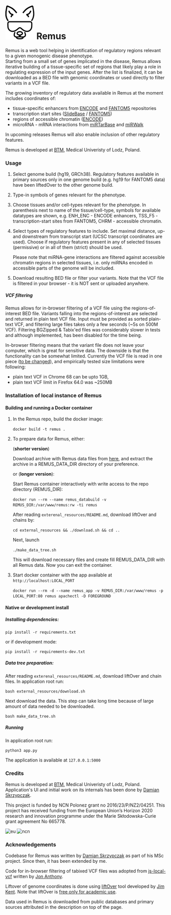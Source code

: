 
# ![RemusLogo](remus/static/img/remus_logo_mini.png) Remus  

Remus is a web tool helping in identification of regulatory regions relevant to a given monogenic disease phenotype.  
Starting from a small set of genes implicated in the disease, Remus allows iterative building of a tissue-specific set of regions that likely play
a role in regulating expression of the input genes. 
After the list is finalized, it can be downloaded as a BED file with genomic coordinates or used directly to filter variants in a VCF file.

The growing inventory of regulatory data available in Remus at the moment includes coordinates of:

 - tissue-specific enhancers from [ENCODE](https://www.encodeproject.org) and [FANTOM5](http://fantom.gsc.riken.jp/5) repositories
 - transcription start sites ([SlideBase](http://slidebase.binf.ku.dk) / [FANTOM5](http://fantom.gsc.riken.jp/5)) 
 - regions of accessible chromatin ([ENCODE](https://www.encodeproject.org))
 - microRNA - mRNA interactions from [miRTarBase](http://mirtarbase.mbc.nctu.edu.tw/) and [miRWalk](http://mirwalk.umm.uni-heidelberg.de)
  
In upcoming releases Remus will also enable inclusion of other regulatory features.

Remus is developed at [BTM](https://biostat.umed.pl), Medical Univeristy of Lodz, Poland. 

### Usage

1. Select genome build (hg19, GRCh38). 
   Regulatory features available in primary sources only in one genome build (e.g. hg19 for FANTOM5 data) have been liftedOver to the other genome build.
   
2. Type-in symbols of genes relevant for the phenotype.

3. Choose tissues and/or cell-types relevant for the phenotype. 
   In parenthesis next to name of the tissue/cell-type, symbols for available datatypes are shown, e.g. 
   ENH_ENC - ENCODE enhancers, TSS_F5 - transcription-start sites from FANTOM5, CHRM - accessible chromatin.

4. Select types of regulatory features to include. 
   Set maximal distance, up- and downstream from transcript start (UCSC transcript coordinates are used).
   Choose if regulatory features present in any of selected tissues (permissive) or in all of them (strict) should be used.

   Please note that miRNA-gene interactions are filtered against accessible chromatin regions in selected tissues, i.e.
   only miRNAs encoded in accessible parts of the genome will be included. 

5. Download resulting BED file or filter your variants.
   Note that the VCF file is filtered in your browser - it is NOT sent or uploaded anywhere.

##### VCF filtering

Remus allows for in-browser filtering of a VCF file using the regions-of-interest BED file.
Variants falling into the regions-of-interest are selected and returned in plain text VCF file.
Input must be provided as sorted plain-text VCF, and filtering large files takes only a few seconds (~5s on 500M VCF).
Filtering BGZipped & Tabix'ed files was considerably slower in tests and although implemented, has been disabled for the time being.

In-browser filtering means that the variant file does not leave your computer, which is great for sensitive data.
The downside is that the functionality can be somewhat limited.
Currently the VCF file is read in one piece ([to be changed](https://github.com/seru71/Remus/issues/15)), and empirically tested size limitations were following:

 - plain text VCF in Chrome 68 can be upto 1GB,
 - plain text VCF limit in Firefox 64.0 was ~250MB


### Installation of local instance of Remus

#### Building and running a Docker container

1. In the Remus repo, build the docker image:

    `docker build -t remus .`
    
2. To prepare data for Remus, either: 
    
    (__shorter version__)
    
    Download archive with Remus data files from [here](ftp://url.to.the.data), and extract the archive in a REMUS_DATA_DIR directory of your preference.

    or (__longer version__):

    Start Remus container interactively with write access to the repo directory (REMUS_DIR):
      
    `docker run --rm --name remus_databuild -v REMUS_DIR:/var/www/remus:rw -ti remus`

    After reading `exterenal_resources/README.md`, download liftOver and chains by:
      
    `cd external_resources && ./download.sh && cd ..`

    Next, launch
      
    `./make_data_tree.sh`
      
    This will download necessary files and create fill REMUS_DATA_DIR with all Remus data.
    Now you can exit the container.

3. Start docker container with the app available at `http://localhost:LOCAL_PORT` 

    ```docker run --rm -d --name remus_app -v REMUS_DIR:/var/www/remus -p LOCAL_PORT:80 remus apachectl -D FOREGROUND```
        

#### Native or development install

##### Installing dependencies:

    pip install -r requirements.txt

or if development mode:  
    
    pip install -r requirements-dev.txt

##### Data tree preparation:

After reading `exterenal_resources/README.md`, download liftOver and chain files.
In application root run:

    bash external_resources/download.sh
      
Next download the data. This step can take long time because of large amount of data needed to be downloaded.

    bash make_data_tree.sh

##### Running

In application root run:

    python3 app.py
    
The application is available at `127.0.0.1:5000`



### Credits

Remus is developed at [BTM](https://biostat.umed.pl), Medical Univeristy of Lodz, Poland. Application's UI and initial work on its internals has been done by [Damian Skrzypczak](https://github.com/DamianSkrzypczak).

This project is funded by NCN Polonez grant no 2016/23/P/NZ2/04251. This project has received funding from the European Union’s Horizon 2020 research and innovation programme under the Marie Skłodowska-Curie grant agreement No 665778.

![eu](https://seru71.github.io/polonez-project/img/eu_logo.jpg)
![ncn](https://seru71.github.io/polonez-project/img/ncn_logo.png)

    
    
### Acknowledgements

Codebase for Remus was written by [Damian Skrzypczak](https://github.com/DamianSkrzypczak) as part of his MSc project. 
Since then, it has been extended by me.

Code for in-browser filtering of tabixed VCF files was adopted from [js-local-vcf](https://github.com/jsa-aerial/js-local-vcf) written by [Jon Anthony](https://github.com/jsa-aerial).

Liftover of genome coordinates is done using [liftOver](http://hgdownload.cse.ucsc.edu/admin/exe/linux.x86_64/) tool developed by [Jim Kent](http://www.kentinformatics.com/about-us.html). 
Note that liftOver is [free only for academic use](external_resources/REAMDE.md).
 
Data used in Remus is downloaded from public databases and primary sources attributed in the description on top of the page.
